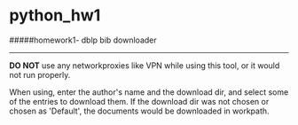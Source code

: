 # python_hw1
 #####homework1- dblp bib downloader

------
**DO NOT** use any networkproxies like VPN while using this tool, or it would not run properly.

When using, enter the author's name and the download dir, and select some of the entries to download them. If the download dir was not chosen or chosen as 'Default', the documents would be downloaded in workpath.
